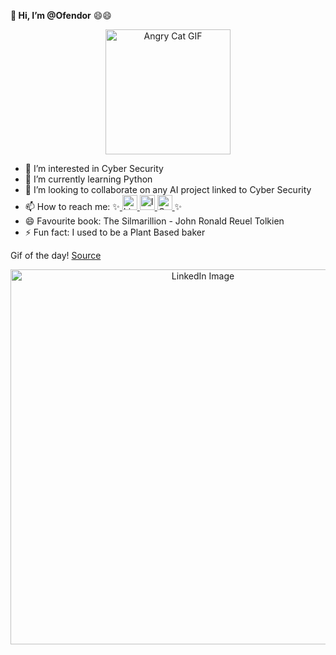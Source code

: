 **👋 Hi, I’m @Ofendor** 😄😄

<p align="center">
  <img src="https://media1.tenor.com/m/3ovqIbBiVFsAAAAd/when-computer-dies-when-almost-finish-angry-cat.gif" alt="Angry Cat GIF" width="200" />
</p>


- 👀 I’m interested in Cyber Security
- 🌱 I’m currently learning Python
- 💞️ I’m looking to collaborate on any AI project linked to Cyber Security
- 📫 How to reach me: ✨<a href="https://www.linkedin.com/in/emilio-mardones" target="_blank">
  <img src="https://upload.wikimedia.org/wikipedia/commons/c/ca/LinkedIn_logo_initials.png" alt="LinkedIn Badge" width="24" height="24" />
</a><a href="https://www.instagram.com/elcaminauta/" target="_blank">
  <img src="https://upload.wikimedia.org/wikipedia/commons/a/a5/Instagram_icon.png" alt="Instagram Badge" width="24" height="24" />
</a><a href="mailto:milomardones.nc@gmail.com" target="_blank">
  <img src="https://www.clipartmax.com/png/small/31-316827_gmail-icon-gmail-icon.png" alt="Gmail Icon" width="24" height="24">
</a>✨
- 😄 Favourite book: The Silmarillion - John Ronald Reuel Tolkien
- ⚡ Fun fact: I used to be a Plant Based baker

Gif of the day!
[Source](https://www.linkedin.com/company/cyberedition/posts/?feedView=all)
<p align="center">
  <img src="https://media.licdn.com/dms/image/v2/D5622AQHb1FuGhXZxtQ/feedshare-shrink_1280/feedshare-shrink_1280/0/1727444344096?e=1732752000&v=beta&t=kA9YC25Ati1wZd-CDIA-TdbnwZXmrFKoCItQuRcuWNE" alt="LinkedIn Image" width="600" />
</p>



